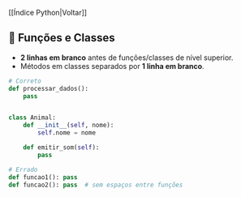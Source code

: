 [[Índice Python|Voltar]]

## 📌 Funções e Classes

- **2 linhas em branco** antes de funções/classes de nível superior.
- Métodos em classes separados por **1 linha em branco**.

```python
# Correto
def processar_dados():
    pass


class Animal:
    def __init__(self, nome):
        self.nome = nome

    def emitir_som(self):
        pass

# Errado
def funcao1(): pass
def funcao2(): pass  # sem espaços entre funções
```
